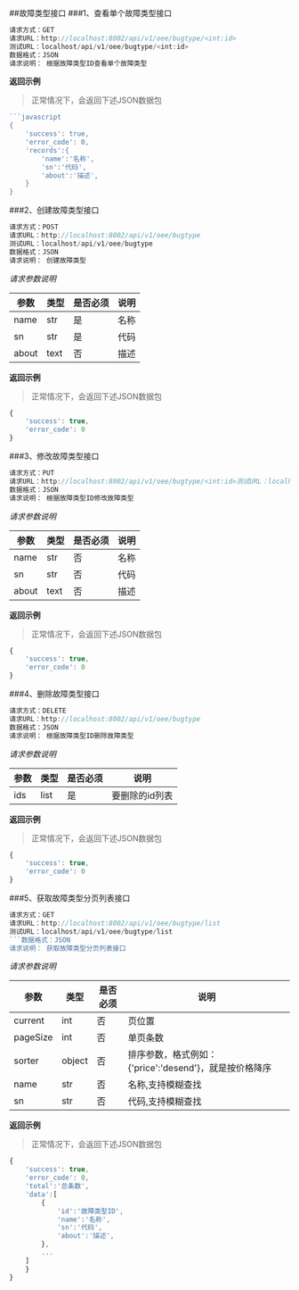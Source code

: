 ##故障类型接口
###1、查看单个故障类型接口
```javascript
请求方式：GET
请求URL：http://localhost:8002/api/v1/oee/bugtype/<int:id>
测试URL：localhost/api/v1/oee/bugtype/<int:id>
数据格式：JSON
请求说明： 根据故障类型ID查看单个故障类型
```
**返回示例**
> 正常情况下，会返回下述JSON数据包
```javascript
```javascript
{
	'success': true,
	'error_code': 0,
	'records':{
		'name':'名称',
		'sn':'代码',
		'about':'描述',
	}
}
```
###2、创建故障类型接口
```javascript
请求方式：POST
请求URL：http://localhost:8002/api/v1/oee/bugtype
测试URL：localhost/api/v1/oee/bugtype
数据格式：JSON
请求说明： 创建故障类型
```
*请求参数说明*

| 参数  | 类型   | 是否必须 | 说明        |
| ----- | ------ | -------- | ----------- |
|name|str|是|名称|
|sn|str|是|代码|
|about|text|否|描述|

**返回示例**
> 正常情况下，会返回下述JSON数据包
```javascript
{
	'success': true,
	'error_code': 0
}
```
###3、修改故障类型接口
```javascript
请求方式：PUT
请求URL：http://localhost:8002/api/v1/oee/bugtype/<int:id>测试URL：localhost/api/v1/oee/bugtype/<int:id>
数据格式：JSON
请求说明： 根据故障类型ID修改故障类型
```
*请求参数说明*

| 参数  | 类型   | 是否必须 | 说明        |
| ----- | ------ | -------- | ----------- |
|name|str|否|名称|
|sn|str|否|代码|
|about|text|否|描述|

**返回示例**
> 正常情况下，会返回下述JSON数据包
```javascript
{
	'success': true,
	'error_code': 0
}
```
###4、删除故障类型接口
```javascript
请求方式：DELETE
请求URL：http://localhost:8002/api/v1/oee/bugtype
数据格式：JSON
请求说明： 根据故障类型ID删除故障类型
```
*请求参数说明*

| 参数  | 类型   | 是否必须 | 说明        |
| ----- | ------ | -------- | ----------- |
|ids|list|是|要删除的id列表|
**返回示例**
> 正常情况下，会返回下述JSON数据包
```javascript
{
	'success': true,
	'error_code': 0
}
```
###5、获取故障类型分页列表接口
```javascript
请求方式：GET
请求URL：http://localhost:8002/api/v1/oee/bugtype/list
测试URL：localhost/api/v1/oee/bugtype/list
```数据格式：JSON
请求说明： 获取故障类型分页列表接口
```
*请求参数说明*

| 参数  | 类型   | 是否必须 | 说明        |
| ----- | ------ | -------- | ----------- |
|current|int|否|页位置|
|pageSize|int|否|单页条数|
|sorter|object|否|排序参数，格式例如：{'price':'desend'}，就是按价格降序|
|name|str|否|名称,支持模糊查找|
|sn|str|否|代码,支持模糊查找|

**返回示例**
> 正常情况下，会返回下述JSON数据包
```javascript
{
	'success': true,
	'error_code': 0,
	'total':'总条数',
	'data':[
		{
			'id':'故障类型ID',
			'name':'名称',
			'sn':'代码',
			'about':'描述',
		},
		...
	]
	}
}
```
